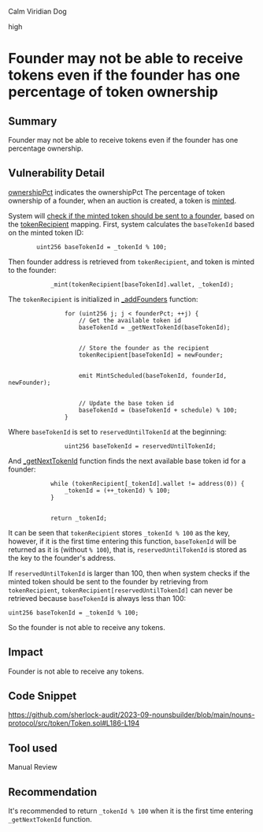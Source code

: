 Calm Viridian Dog

high

# Founder may not be able to receive tokens even if the founder has one percentage of token ownership

## Summary
Founder may not be able to receive tokens even if the founder has one percentage ownership.

## Vulnerability Detail
[ownershipPct]() indicates the ownershipPct The percentage of token ownership of a founder, when an auction is created, a token is [minted](https://github.com/sherlock-audit/2023-09-nounsbuilder/blob/main/nouns-protocol/src/auction/Auction.sol#L294).

System will [check if the minted token should be sent to a founder](https://github.com/sherlock-audit/2023-09-nounsbuilder/blob/main/nouns-protocol/src/token/Token.sol#L238), based on the [tokenRecipient](https://github.com/sherlock-audit/2023-09-nounsbuilder/blob/main/nouns-protocol/src/token/storage/TokenStorageV1.sol#L19) mapping.
First, system calculates the `baseTokenId` based on the minted token ID:
```solidity
        uint256 baseTokenId = _tokenId % 100;
```
Then founder address is retrieved from `tokenRecipient`, and token is minted to the founder:
```solidity
            _mint(tokenRecipient[baseTokenId].wallet, _tokenId);
```
The `tokenRecipient` is initialized  in [_addFounders](https://github.com/sherlock-audit/2023-09-nounsbuilder/blob/main/nouns-protocol/src/token/Token.sol#L120) function:
```solidity
                for (uint256 j; j < founderPct; ++j) {
                    // Get the available token id
                    baseTokenId = _getNextTokenId(baseTokenId);


                    // Store the founder as the recipient
                    tokenRecipient[baseTokenId] = newFounder;


                    emit MintScheduled(baseTokenId, founderId, newFounder);


                    // Update the base token id
                    baseTokenId = (baseTokenId + schedule) % 100;
                }
```
Where `baseTokenId` is set to `reservedUntilTokenId` at the beginning:
```solidity
                uint256 baseTokenId = reservedUntilTokenId;
```
And [_getNextTokenId](https://github.com/sherlock-audit/2023-09-nounsbuilder/blob/main/nouns-protocol/src/token/Token.sol#L186) function finds the next available base token id for a founder:
```solidity
            while (tokenRecipient[_tokenId].wallet != address(0)) {
                _tokenId = (++_tokenId) % 100;
            }


            return _tokenId;
```
It can be seen that `tokenRecipient` stores `_tokenId % 100` as the key, however, if it is the first time entering this function, `baseTokenId` will be returned as it is (without `% 100`), that is, `reservedUntilTokenId` is stored as the key to the founder's address.

If `reservedUntilTokenId` is larger than 100, then when system checks if the minted token should be sent to the founder by  retrieving from `tokenRecipient`, `tokenRecipient[reservedUntilTokenId]` can never be retrieved because `baseTokenId` is always less than 100:
```solidity
uint256 baseTokenId = _tokenId % 100;
```
So the founder is not able to receive any tokens.

## Impact
Founder is not able to receive any tokens.

## Code Snippet
https://github.com/sherlock-audit/2023-09-nounsbuilder/blob/main/nouns-protocol/src/token/Token.sol#L186-L194

## Tool used
Manual Review

## Recommendation
It's recommended to return `_tokenId % 100` when it is the first time entering `_getNextTokenId` function.